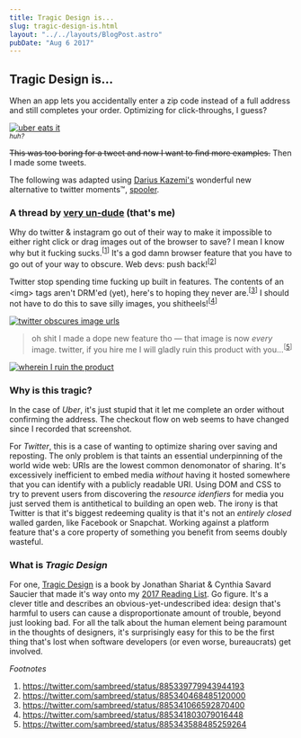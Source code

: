 ```yaml
---
title: Tragic Design is...
slug: tragic-design-is.html
layout: "../../layouts/BlogPost.astro"
pubDate: "Aug 6 2017"
---
```


## Tragic Design is...

When an app lets you accidentally enter a zip code instead of a full address and still completes your order. Optimizing for click-throughs, I guess?

<div class="w-100 mb2 fr-ns tc">
  <a href="/img/tragic-01.png"><img src="/img/tragic-01.png" alt="uber eats it" /></a><br/>
  <small><i>huh?</i></small>
</div>

~~This was too boring for a tweet and now I want to find more examples.~~ Then I made some tweets.

The following was adapted using [Darius Kazemi's](http://tinysubversions.com/) wonderful new alternative to twitter moments™, [spooler](https://tinysubversions.com/spooler/?url=https://twitter.com/sambreed/status//885343588485259264).

### A thread by <a href="https://twitter.com/sambreed/status/885343588485259264">very un-dude</a> (that's me)

Why do twitter &amp; instagram go out of their way to make it impossible to either right click or drag images out of the browser to save? I mean I know why but it fucking sucks.<sup>[[1](https://twitter.com/sambreed/status/8853397799439441931)]</sup> It's a god damn browser feature that you have to go out of your way to obscure. Web devs: push back!<sup>[[2](https://twitter.com/sambreed/status/885340468485120000)]</sup>

Twitter stop spending time fucking up built in features. The contents of an &lt;img&gt; tags aren't DRM'ed (yet), here's to hoping they never are.<sup>[[3](https://twitter.com/sambreed/status/885341066592870400)]</sup> I should not have to do this to save silly images, you shitheels!<sup>[[4](https://twitter.com/sambreed/status/885341803079016448)]</sup>

<a href="/img/twitter-images2.gif" class="none"><img src="/img/twitter-images.gif" alt="twitter obscures image urls" /></a>

> oh shit I made a dope new feature tho — that image is now _every_ image. twitter, if you hire me I will gladly ruin this product with you...<sup>[[5](https://twitter.com/sambreed/status/885341803079016448)]</sup>

<a href="/img/twitter-images2.gif" class="none"><img src="/img/twitter-images2.gif" alt="wherein I ruin the product" /></a>

### Why is this tragic?

In the case of _Uber_, it's just stupid that it let me complete an order without confirming the address. The checkout flow on web seems to have changed since I recorded that screenshot.

For _Twitter_, this is a case of wanting to optimize sharing over saving and reposting. The only problem is that taints an essential underpinning of the world wide web: URIs are the lowest common denomonator of sharing. It's excessively inefficient to embed media _without_ having it hosted somewhere that you can identify with a publicly readable URI. Using DOM and CSS to try to prevent users from discovering the _resource idenfiers_ for media you just served them is antithetical to building an open web. The irony is that Twitter is that it's biggest redeeming quality is that it's not an _entirely closed_ walled garden, like Facebook or Snapchat. Working against a platform feature that's a core property of something you benefit from seems doubly wasteful.

### What is _Tragic Design_

For one, [Tragic Design](http://a.co/eP48MQx) is a book by Jonathan Shariat & Cynthia Savard Saucier that made it's way onto my [2017 Reading List](https://wookiehangover.com/writing/2017-reading-list.html). Go figure. It's a clever title and describes an obvious-yet-undescribed idea: design that's harmful to users can cause a disproportionate amount of trouble, beyond just looking bad. For all the talk about the human element being paramount in the thoughts of designers, it's surprisingly easy for this to be the first thing that's lost when software developers (or even worse, bureaucrats) get involved.

*Footnotes*

1. https://twitter.com/sambreed/status/885339779943944193
2. https://twitter.com/sambreed/status/885340468485120000
3. https://twitter.com/sambreed/status/885341066592870400
4. https://twitter.com/sambreed/status/885341803079016448
5. https://twitter.com/sambreed/status/885343588485259264
